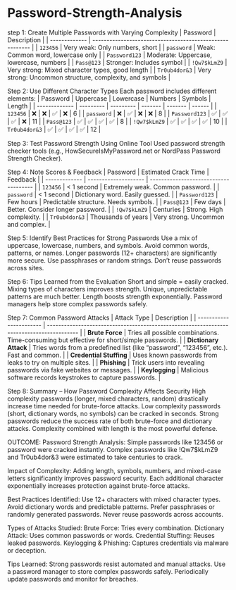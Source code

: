 # Password-Strength-Analysis

step 1: Create Multiple Passwords with Varying Complexity
| Password      | Description                                              |
| ------------- | -------------------------------------------------------- |
| `123456`      | Very weak: Only numbers, short                           |
| `password`    | Weak: Common word, lowercase only                        |
| `Password123` | Moderate: Uppercase, lowercase, numbers                  |
| `Pass@123`    | Stronger: Includes symbol                                |
| `!Qw7$kLmZ9`  | Very strong: Mixed character types, good length          |
| `Tr0ub4dor&3` | Very strong: Uncommon structure, complexity, and symbols |

Step 2: Use Different Character Types
   Each password includes different elements:
   | Password      | Uppercase | Lowercase | Numbers | Symbols | Length |
| ------------- | --------- | --------- | ------- | ------- | ------ |
| `123456`      | ❌         | ❌         | ✅       | ❌       | 6      |
| `password`    | ❌         | ✅         | ❌       | ❌       | 8      |
| `Password123` | ✅         | ✅         | ✅       | ❌       | 11     |
| `Pass@123`    | ✅         | ✅         | ✅       | ✅       | 8      |
| `!Qw7$kLmZ9`  | ✅         | ✅         | ✅       | ✅       | 10     |
| `Tr0ub4dor&3` | ✅         | ✅         | ✅       | ✅       | 12     |

Step 3: Test Password Strength Using Online Tool
Used password strength checker tools (e.g., HowSecureIsMyPassword.net or NordPass Password Strength Checker).

Step 4: Note Scores & Feedback
| Password      | Estimated Crack Time | Feedback                              |
| ------------- | -------------------- | ------------------------------------- |
| `123456`      | < 1 second           | Extremely weak. Common password.      |
| `password`    | < 1 second           | Dictionary word. Easily guessed.      |
| `Password123` | Few hours            | Predictable structure. Needs symbols. |
| `Pass@123`    | Few days             | Better. Consider longer password.     |
| `!Qw7$kLmZ9`  | Centuries            | Strong. High complexity.              |
| `Tr0ub4dor&3` | Thousands of years   | Very strong. Uncommon and complex.    |

Step 5: Identify Best Practices for Strong Passwords
Use a mix of uppercase, lowercase, numbers, and symbols.
Avoid common words, patterns, or names.
Longer passwords (12+ characters) are significantly more secure.
Use passphrases or random strings.
Don’t reuse passwords across sites.

Step 6: Tips Learned from the Evaluation
Short and simple = easily cracked.
Mixing types of characters improves strength.
Unique, unpredictable patterns are much better.
Length boosts strength exponentially.
Password managers help store complex passwords safely.

Step 7: Common Password Attacks
| Attack Type             | Description                                                                               |
| ----------------------- | ----------------------------------------------------------------------------------------- |
| **Brute Force**         | Tries all possible combinations. Time-consuming but effective for short/simple passwords. |
| **Dictionary Attack**   | Tries words from a predefined list (like “password”, “123456”, etc.). Fast and common.    |
| **Credential Stuffing** | Uses known passwords from leaks to try on multiple sites.                                 |
| **Phishing**            | Trick users into revealing passwords via fake websites or messages.                       |
| **Keylogging**          | Malicious software records keystrokes to capture passwords.                               |

Step 8: Summary – How Password Complexity Affects Security
High complexity passwords (longer, mixed characters, random) drastically increase time needed for brute-force attacks.
Low complexity passwords (short, dictionary words, no symbols) can be cracked in seconds.
Strong passwords reduce the success rate of both brute-force and dictionary attacks.
Complexity combined with length is the most powerful defense.

OUTCOME:
Password Strength Analysis:
  Simple passwords like 123456 or password were cracked instantly.
  Complex passwords like !Qw7$kLmZ9 and Tr0ub4dor&3 were estimated to take centuries to crack.

Impact of Complexity:
  Adding length, symbols, numbers, and mixed-case letters significantly improves password security.
  Each additional character exponentially increases protection against brute-force attacks.

Best Practices Identified:
  Use 12+ characters with mixed character types.
  Avoid dictionary words and predictable patterns.
  Prefer passphrases or randomly generated passwords.
  Never reuse passwords across accounts.

Types of Attacks Studied:
  Brute Force: Tries every combination.
  Dictionary Attack: Uses common passwords or words.
  Credential Stuffing: Reuses leaked passwords.
  Keylogging & Phishing: Captures credentials via malware or deception.

Tips Learned:
  Strong passwords resist automated and manual attacks.
  Use a password manager to store complex passwords safely.
  Periodically update passwords and monitor for breaches.
